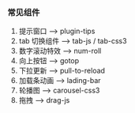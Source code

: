 ### 常见组件

1. 提示窗口 --> plugin-tips
2. tab 切换组件 --> tab-js / tab-css3 
3. 数字滚动特效 --> num-roll 
4. 向上按钮 --> gotop 
5. 下拉更新 --> pull-to-reload
6. 加载条动画 --> lading-bar 
7. 轮播图 --> carousel-css3
8. 拖拽 --> drag-js
